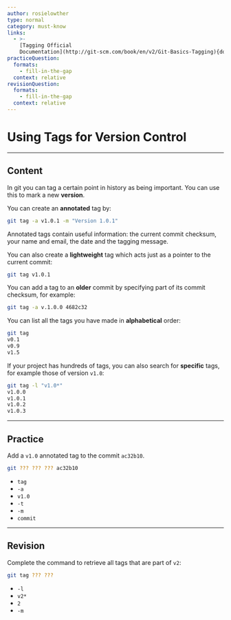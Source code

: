 ```yaml
---
author: rosielowther
type: normal
category: must-know
links:
  - >-
    [Tagging Official
    Documentation](http://git-scm.com/book/en/v2/Git-Basics-Tagging){documentation}
practiceQuestion:
  formats:
    - fill-in-the-gap
  context: relative
revisionQuestion:
  formats:
    - fill-in-the-gap
  context: relative
---
```


# Using Tags for Version Control


---

## Content

In git you can tag a certain point in history as being important. You can use this to mark a new **version**.

You can create an **annotated** tag by:

```bash
git tag -a v1.0.1 -m "Version 1.0.1"
```

Annotated tags contain useful information: the current commit checksum, your name and email, the date and the tagging message.

You can also create a **lightweight** tag which acts just as a pointer to the current commit:

```bash
git tag v1.0.1
```

You can add a tag to an **older** commit by specifying part of its commit checksum, for example:

```bash
git tag -a v.1.0.0 4682c32
```

You can list all the tags you have made in **alphabetical** order:

```bash
git tag
v0.1
v0.9
v1.5
```

If your project has hundreds of tags, you can also search for **specific** tags, for example those of version `v1.0`:

```bash
git tag -l "v1.0*"
v1.0.0
v1.0.1
v1.0.2
v1.0.3
```


---

## Practice

Add a `v1.0` annotated tag to the commit `ac32b10`.

```bash
git ??? ??? ??? ac32b10
```

- `tag`
- `-a`
- `v1.0`
- `-t`
- `-m`
- `commit`


---

## Revision

Complete the command to retrieve all tags that are part of `v2`:

```bash
git tag ??? ???
```

- `-l`
- `v2*`
- `2`
- `-m`
